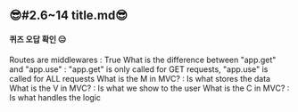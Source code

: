## 😎#2.6~14 title.md😎


#### 퀴즈 오답 확인 😑
Routes are middlewares : True
What is the difference between "app.get" and "app.use" : "app.get" is only called for GET requests, "app.use" is called for ALL requests
What is the M in MVC? : Is what stores the data
What is the V in MVC? : Is what we show to the user
What is the C in MVC? : Is what handles the logic